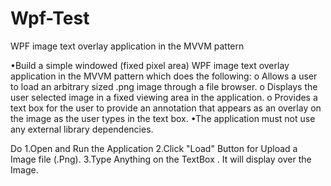# Wpf-Test
 WPF image text overlay application in the MVVM pattern 

•Build a simple windowed (fixed pixel area) WPF image text overlay application in the MVVM pattern which does the following:
o Allows a user to load an arbitrary sized .png image through a file browser.
o Displays the user selected image in a fixed viewing area in the application.
o Provides a text box for the user to provide an annotation that appears as an overlay on the image as the user types in the text box.
•The application must not use any external library dependencies.


Do
1.Open and Run the Application
2.Click "Load" Button for Upload a Image file (.Png).
3.Type Anything on the TextBox . It will display over the Image.
